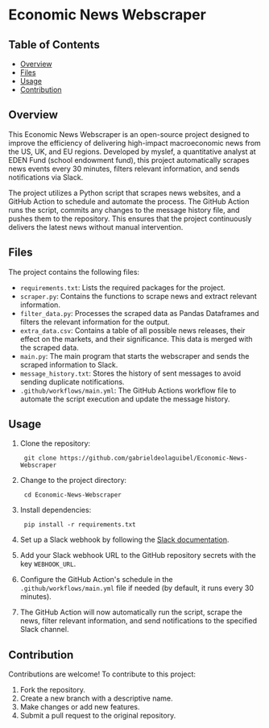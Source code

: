 # Economic News Webscraper

## Table of Contents
- [Overview](#overview)
- [Files](#files)
- [Usage](#usage)
- [Contribution](#contribution)

## Overview
This Economic News Webscraper is an open-source project designed to improve the efficiency of delivering high-impact macroeconomic news from the US, UK, and EU regions. Developed by myslef, a quantitative analyst at EDEN Fund (school endowment fund), this project automatically scrapes news events every 30 minutes, filters relevant information, and sends notifications via Slack.

The project utilizes a Python script that scrapes news websites, and a GitHub Action to schedule and automate the process. The GitHub Action runs the script, commits any changes to the message history file, and pushes them to the repository. This ensures that the project continuously delivers the latest news without manual intervention.

## Files
The project contains the following files:

- `requirements.txt`: Lists the required packages for the project.
- `scraper.py`: Contains the functions to scrape news and extract relevant information.
- `filter_data.py`: Processes the scraped data as Pandas Dataframes and filters the relevant information for the output.
- `extra_data.csv`: Contains a table of all possible news releases, their effect on the markets, and their significance. This data is merged with the scraped data.
- `main.py`: The main program that starts the webscraper and sends the scraped information to Slack.
- `message_history.txt`: Stores the history of sent messages to avoid sending duplicate notifications.
- `.github/workflows/main.yml`: The GitHub Actions workflow file to automate the script execution and update the message history.

## Usage
1. Clone the repository:

        git clone https://github.com/gabrieldeolaguibel/Economic-News-Webscraper

2. Change to the project directory:

        cd Economic-News-Webscraper

3. Install dependencies:

        pip install -r requirements.txt

4. Set up a Slack webhook by following the [Slack documentation](https://api.slack.com/messaging/webhooks).

5. Add your Slack webhook URL to the GitHub repository secrets with the key `WEBHOOK_URL`.

6. Configure the GitHub Action's schedule in the `.github/workflows/main.yml` file if needed (by default, it runs every 30 minutes).

7. The GitHub Action will now automatically run the script, scrape the news, filter relevant information, and send notifications to the specified Slack channel.


## Contribution
Contributions are welcome! To contribute to this project:
1. Fork the repository.
2. Create a new branch with a descriptive name.
3. Make changes or add new features.
4. Submit a pull request to the original repository.



